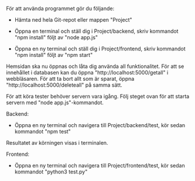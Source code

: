 För att använda programmet gör du följande:

- Hämta ned hela Git-repot eller mappen "Project"

- Öppna en terminal och ställ dig i Project/backend, skriv kommandot
	"npm install"
  följt av
	"node app.js" 

- Öppna en ny terminal och ställ dig i Project/frontend, skriv kommandot
	"npm install"
  följt av
	"npm start"

Hemsidan ska nu öppnas och låta dig använda all funktionalitet. För att se innehållet i databasen kan du öppna "http://localhost:5000/getall" i webbläsaren. För att ta bort allt som är sparat, öppna "http://localhost:5000/deleteall" på samma sätt.



För att köra tester behöver servern vara igång. Följ steget ovan för att starta servern med "node app.js"-kommandot. 

Backend:

- Öppna en ny terminal och navigera till Project/backend/test, kör sedan kommandot
	"npm test"

Resultatet av körningen visas i terminalen.

Frontend:

- Öppna en ny terminal och navigera till Project/frontend/test, kör sedan kommandot
	"python3 test.py"
